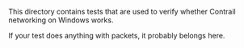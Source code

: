 This directory contains tests that are used to verify whether Contrail networking on Windows works.

If your test does anything with packets, it probably belongs here.

